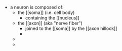 - a neuron is composed of:
	- the [[soma]] (i.e. cell body)
		- containing the [[nucleus]]
	- the [[axon]] (aka "nerve fiber")
		- joined to the [[soma]] by the [[axon hillock]]
		-
	-
	-